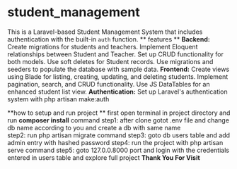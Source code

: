 # student_management
This is a Laravel-based Student Management System that includes authentication with the built-in `auth` function. 
** features **
**Backend:**
Create migrations for students and teachers.
Implement Eloquent relationships between Student and Teacher.
Set up CRUD functionality for both models.
Use soft deletes for Student records.
Use migrations and seeders to populate the database with sample data.
**Frontend:**
Create views using Blade for listing, creating, updating, and deleting students.
Implement pagination, search, and CRUD functionality.
Use JS DataTables for an enhanced student list view.
**Authentication:**
Set up Laravel's authentication system with php artisan make:auth

**how to setup and run project **
first open terminal in project directory and run **composer install** command
step1: after clone gotot .env file and change db name according to you and create a db with same name  
step2: run php artisan migrate command
step3: goto db users table and add admin entry with hashed password 
step4: run the project with php artisan serve command 
step5: goto 127.0.0.8000 port and login with the credentials entered in users table and explore full project 
**Thank You For Visit**

